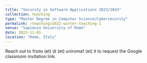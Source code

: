```yaml
---
title: "Security in Software Applications 2023/2024"
collection: teaching
type: "Master Degree in Computer Science/Cybersecurity"
permalink: /teaching/2022-winter-teaching-1
venue: "Sapienza University of Rome"
date: 2023-11-01
location: "Rome, Italy"
---
```


Reach out to friolo (et) di (et) uniroma1 (et) it to request the Google classroom invitation link.



